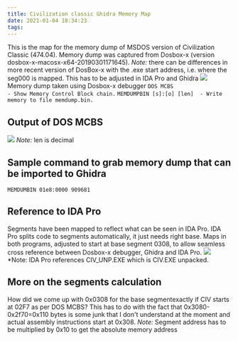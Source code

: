 ```yaml
---
title: Civilization classic Ghidra Memory Map
date: 2021-01-04 18:34:23
tags:
---
```

This is the map for the memory dump of MSDOS version of Civilization Classic (474.04). Memory dump was captured from Dosbox-x (version dosbox-x-macosx-x64-20190301171645). 
*Note:* there can be differences in more recent version of DosBox-x with the .exe start address, i.e. where the seg000 is mapped. This has to be adjusted in IDA Pro and Ghidra
![](civilization-ghidra-memory-map.png)
Memory dump taken using Dosbox-x debugger
`DOS MCBS                  - Show Memory Control Block chain.`
`MEMDUMPBIN [s]:[o] [len]  - Write memory to file memdump.bin.`
## Output of DOS MCBS
![](dos-mcbs.png)
*Note:* len is decimal
## Sample command to grab memory dump that can be imported to Ghidra
`MEMDUMBIN 01e8:0000 909681`
## Reference to IDA Pro
Segments have been mapped to reflect what can be seen in IDA Pro. IDA Pro splits code to segments automatically, it just needs right base. Maps in both programs, adjusted to start at base segment 0308, to allow seamless cross reference between Dosbox-x debugger, Ghidra and IDA Pro.
![](ida-pro-segments.png)
*Note: IDA Pro references CIV_UNP.EXE which is CIV.EXE unpacked.
## More on the segments calculation
How did we come up with 0x0308 for the base segmentexactly if CIV starts at 02F7 as per DOS MCBS?
This has to do with the fact that 0x3080-0x2f70=0x110 bytes is some junk that I don't understand at the moment and actual assembly instructions start at 0x308.
*Note:* Segment address has to be multiplied by 0x10 to get the absolute memory address
